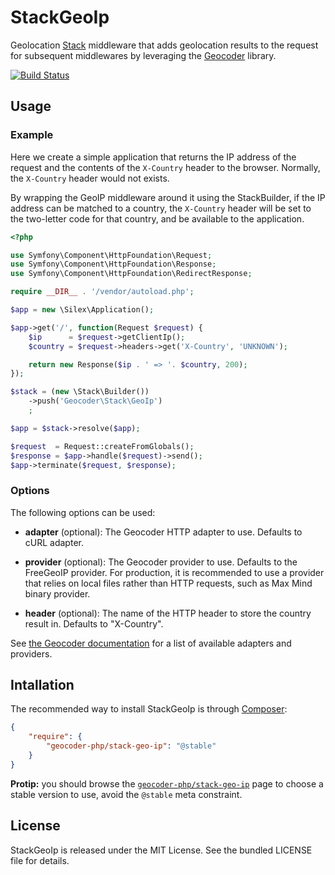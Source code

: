 StackGeoIp
==========

Geolocation [Stack](http://stackphp.com/) middleware that adds geolocation
results to the request for subsequent middlewares by leveraging the
[Geocoder](http://geocoder-php.org/) library.

[![Build
Status](https://travis-ci.org/geocoder-php/StackGeoIp.png)](https://travis-ci.org/geocoder-php/StackGeoIp)


Usage
-----

### Example

Here we create a simple application that returns the IP address of the
request and the contents of the `X-Country` header to the browser. Normally,
the `X-Country` header would not exists.

By wrapping the GeoIP middleware around it using the StackBuilder, if the
IP address can be matched to a country, the `X-Country` header will be set
to the two-letter code for that country, and be available to the application.

```php
<?php

use Symfony\Component\HttpFoundation\Request;
use Symfony\Component\HttpFoundation\Response;
use Symfony\Component\HttpFoundation\RedirectResponse;

require __DIR__ . '/vendor/autoload.php';

$app = new \Silex\Application();

$app->get('/', function(Request $request) {
    $ip      = $request->getClientIp();
    $country = $request->headers->get('X-Country', 'UNKNOWN');

    return new Response($ip . ' => '. $country, 200);
});

$stack = (new \Stack\Builder())
    ->push('Geocoder\Stack\GeoIp')
    ;

$app = $stack->resolve($app);

$request  = Request::createFromGlobals();
$response = $app->handle($request)->send();
$app->terminate($request, $response);
```


### Options

The following options can be used:

* **adapter** (optional): The Geocoder HTTP adapter to use. Defaults
  to cURL adapter.

* **provider** (optional): The Geocoder provider to use. Defaults
  to the FreeGeoIP provider. For production, it is recommended to
  use a provider that relies on local files rather than HTTP
  requests, such as Max Mind binary provider.

* **header** (optional): The name of the HTTP header to store
  the country result in. Defaults to "X-Country".

See [the Geocoder documentation](http://geocoder-php.org/Geocoder/) for a list
of available adapters and providers.


Intallation
-----------

The recommended way to install StackGeoIp is through
[Composer](http://getcomposer.org/):

``` json
{
    "require": {
        "geocoder-php/stack-geo-ip": "@stable"
    }
}
```

**Protip:** you should browse the
[`geocoder-php/stack-geo-ip`](https://packagist.org/packages/geocoder-php/stack-geo-ip)
page to choose a stable version to use, avoid the `@stable` meta constraint.


License
-------

StackGeoIp is released under the MIT License. See the bundled LICENSE file for
details.

